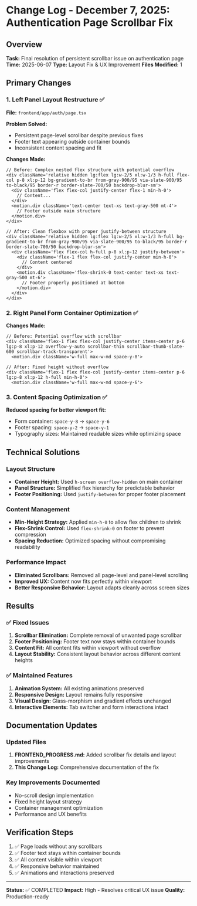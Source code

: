 # Change Log - December 7, 2025: Authentication Page Scrollbar Fix

## Overview

**Task:** Final resolution of persistent scrollbar issue on authentication page
**Time:** 2025-06-07
**Type:** Layout Fix & UX Improvement
**Files Modified:** 1

## Primary Changes

### 1. Left Panel Layout Restructure ✅

**File:** `frontend/app/auth/page.tsx`

**Problem Solved:**

- Persistent page-level scrollbar despite previous fixes
- Footer text appearing outside container bounds
- Inconsistent content spacing and fit

**Changes Made:**

```tsx
// Before: Complex nested flex structure with potential overflow
<div className='relative hidden lg:flex lg:w-2/5 xl:w-1/3 h-full flex-col p-8 xl:p-12 bg-gradient-to-br from-gray-900/95 via-slate-900/95 to-black/95 border-r border-slate-700/50 backdrop-blur-sm'>
  <div className='flex flex-col justify-center flex-1 min-h-0'>
    // Content...
  </div>
  <motion.div className='text-center text-xs text-gray-500 mt-4'>
    // Footer outside main structure
  </motion.div>
</div>

// After: Clean flexbox with proper justify-between structure
<div className='relative hidden lg:flex lg:w-2/5 xl:w-1/3 h-full bg-gradient-to-br from-gray-900/95 via-slate-900/95 to-black/95 border-r border-slate-700/50 backdrop-blur-sm'>
  <div className='flex flex-col h-full p-8 xl:p-12 justify-between'>
    <div className='flex-1 flex flex-col justify-center min-h-0'>
      // Content centered
    </div>
    <motion.div className='flex-shrink-0 text-center text-xs text-gray-500 mt-6'>
      // Footer properly positioned at bottom
    </motion.div>
  </div>
</div>
```

### 2. Right Panel Form Container Optimization ✅

**Changes Made:**

```tsx
// Before: Potential overflow with scrollbar
<div className='flex-1 flex flex-col justify-center items-center p-6 lg:p-8 xl:p-12 overflow-y-auto scrollbar-thin scrollbar-thumb-slate-600 scrollbar-track-transparent'>
  <motion.div className='w-full max-w-md space-y-8'>

// After: Fixed height without overflow
<div className='flex-1 flex flex-col justify-center items-center p-6 lg:p-8 xl:p-12 h-full min-h-0'>
  <motion.div className='w-full max-w-md space-y-6'>
```

### 3. Content Spacing Optimization ✅

**Reduced spacing for better viewport fit:**

- Form container: `space-y-8` → `space-y-6`
- Footer spacing: `space-y-2` → `space-y-1`
- Typography sizes: Maintained readable sizes while optimizing space

## Technical Solutions

### Layout Structure

- **Container Height:** Used `h-screen overflow-hidden` on main container
- **Panel Structure:** Simplified flex hierarchy for predictable behavior
- **Footer Positioning:** Used `justify-between` for proper footer placement

### Content Management

- **Min-Height Strategy:** Applied `min-h-0` to allow flex children to shrink
- **Flex-Shrink Control:** Used `flex-shrink-0` on footer to prevent compression
- **Spacing Reduction:** Optimized spacing without compromising readability

### Performance Impact

- **Eliminated Scrollbars:** Removed all page-level and panel-level scrolling
- **Improved UX:** Content now fits perfectly within viewport
- **Better Responsive Behavior:** Layout adapts cleanly across screen sizes

## Results

### ✅ Fixed Issues

1. **Scrollbar Elimination:** Complete removal of unwanted page scrollbar
2. **Footer Positioning:** Footer text now stays within container bounds
3. **Content Fit:** All content fits within viewport without overflow
4. **Layout Stability:** Consistent layout behavior across different content heights

### ✅ Maintained Features

1. **Animation System:** All existing animations preserved
2. **Responsive Design:** Layout remains fully responsive
3. **Visual Design:** Glass-morphism and gradient effects unchanged
4. **Interactive Elements:** Tab switcher and form interactions intact

## Documentation Updates

### Updated Files

1. **FRONTEND_PROGRESS.md:** Added scrollbar fix details and layout improvements
2. **This Change Log:** Comprehensive documentation of the fix

### Key Improvements Documented

- No-scroll design implementation
- Fixed height layout strategy
- Container management optimization
- Performance and UX benefits

## Verification Steps

1. ✅ Page loads without any scrollbars
2. ✅ Footer text stays within container bounds
3. ✅ All content visible within viewport
4. ✅ Responsive behavior maintained
5. ✅ Animations and interactions preserved

---

**Status:** ✅ COMPLETED
**Impact:** High - Resolves critical UX issue
**Quality:** Production-ready
